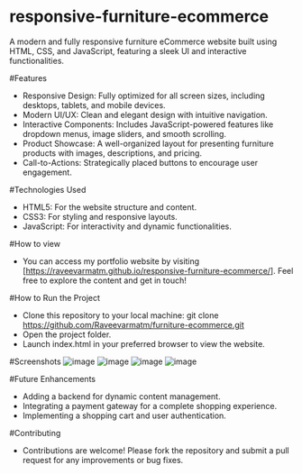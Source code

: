 # responsive-furniture-ecommerce
A modern and fully responsive furniture eCommerce website built using HTML, CSS, and JavaScript, featuring a sleek UI and interactive functionalities.

#Features
- Responsive Design: Fully optimized for all screen sizes, including desktops, tablets, and mobile devices.
- Modern UI/UX: Clean and elegant design with intuitive navigation.
- Interactive Components: Includes JavaScript-powered features like dropdown menus, image sliders, and smooth scrolling.
- Product Showcase: A well-organized layout for presenting furniture products with images, descriptions, and pricing.
- Call-to-Actions: Strategically placed buttons to encourage user engagement.

#Technologies Used
- HTML5: For the website structure and content.
- CSS3: For styling and responsive layouts.
- JavaScript: For interactivity and dynamic functionalities.

#How to view
- You can access my portfolio website by visiting [https://raveevarmatm.github.io/responsive-furniture-ecommerce/]. Feel free to explore the content and get in touch!

#How to Run the Project
- Clone this repository to your local machine:
git clone https://github.com/Raveevarmatm/furniture-ecommerce.git  
- Open the project folder.
- Launch index.html in your preferred browser to view the website.

#Screenshots
![image](https://github.com/user-attachments/assets/37444956-114e-4500-a567-90ca8ff2aff5)
![image](https://github.com/user-attachments/assets/cdacb086-d169-4851-8d30-f141ab257bbe)
![image](https://github.com/user-attachments/assets/be0c8b10-30d2-4411-b866-abe5aa6e1f8c)
![image](https://github.com/user-attachments/assets/8cdd71d0-bf40-48a8-839b-dcbd91c85064)

#Future Enhancements
- Adding a backend for dynamic content management.
- Integrating a payment gateway for a complete shopping experience.
- Implementing a shopping cart and user authentication.

#Contributing
- Contributions are welcome! Please fork the repository and submit a pull request for any improvements or bug fixes.



